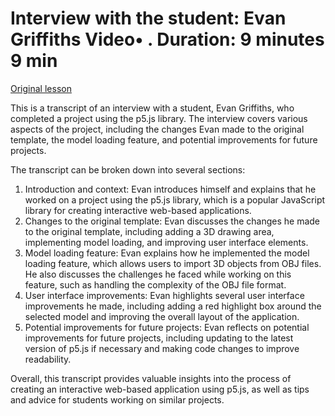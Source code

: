 # Interview with the student: Evan Griffiths Video• . Duration: 9 minutes 9 min

[Original lesson](https://www.coursera.org/learn/uol-introduction-to-programming-2/lecture/M45g9/interview-with-the-student-evan-griffiths)

This is a transcript of an interview with a student, Evan Griffiths, who completed a project using the p5.js library. The interview covers various aspects of the project, including the changes Evan made to the original template, the model loading feature, and potential improvements for future projects.

The transcript can be broken down into several sections:

1. Introduction and context: Evan introduces himself and explains that he worked on a project using the p5.js library, which is a popular JavaScript library for creating interactive web-based applications.
2. Changes to the original template: Evan discusses the changes he made to the original template, including adding a 3D drawing area, implementing model loading, and improving user interface elements.
3. Model loading feature: Evan explains how he implemented the model loading feature, which allows users to import 3D objects from OBJ files. He also discusses the challenges he faced while working on this feature, such as handling the complexity of the OBJ file format.
4. User interface improvements: Evan highlights several user interface improvements he made, including adding a red highlight box around the selected model and improving the overall layout of the application.
5. Potential improvements for future projects: Evan reflects on potential improvements for future projects, including updating to the latest version of p5.js if necessary and making code changes to improve readability.

Overall, this transcript provides valuable insights into the process of creating an interactive web-based application using p5.js, as well as tips and advice for students working on similar projects.


